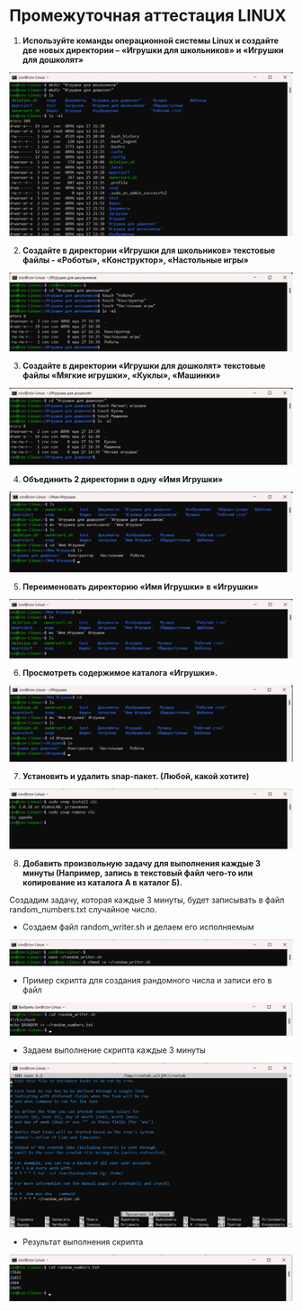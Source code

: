 # Промежуточная аттестация LINUX

1. **Используйте команды операционной системы Linux и создайте две новых директории – «Игрушки для школьников» и «Игрушки для дошколят»**

![Ответ на 1 пункт задания](/Images/LINUX%20-%201.png)

2. **Создайте в директории «Игрушки для школьников» текстовые файлы - «Роботы», «Конструктор», «Настольные игры»**

![Ответ на 2 пункт задания](/Images/LINUX%20-%202.png)

3. **Создайте в директории «Игрушки для дошколят» текстовые файлы «Мягкие игрушки», «Куклы», «Машинки»**

![Ответ на 3 пункт задания](/Images/LINUX%20-%203.png)

4. **Объединить 2 директории в одну «Имя Игрушки»**

![Ответ на 4 пункт задания](/Images/LINUX%20-%204.png)

5. **Переименовать директорию «Имя Игрушки» в «Игрушки»**

![Ответ на 5 пункт задания](/Images/LINUX%20-%205.png)

6. **Просмотреть содержимое каталога «Игрушки».**

![Ответ на 6 пункт задания](/Images/LINUX%20-%206.png)

7. **Установить и удалить snap-пакет. (Любой, какой хотите)**

![Ответ на 7 пункт задания](/Images/LINUX%20-%207.png)

8. **Добавить произвольную задачу для выполнения каждые 3 минуты (Например, запись в текстовый файл чего-то или копирование из каталога А в каталог Б).**

Создадим задачу, которая каждые 3 минуты, будет записывать в файл random_numbers.txt случайное число.

* Создаем файл random_writer.sh и делаем его исполняемым

![Создаем файл random_writer.sh и делаем его исполняемым](/Images/LINUX%20-%208-1.png)

* Пример скрипта для создания рандомного числа и записи его в файл 

![Пример скрипта](/Images/LINUX%20-%208-2.png)

* Задаем выполнение скрипта каждые 3 минуты

![Задаем выполнение скрипта](/Images/LINUX%20-%208-3.png)

* Результат выполнения скрипта

![Результат выполнения скрипта](/Images/LINUX%20-%208-4.png)